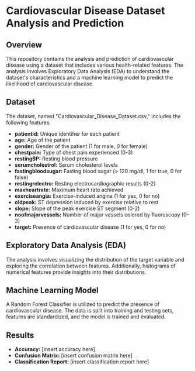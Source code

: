 # Cardiovascular Disease Dataset Analysis and Prediction

## Overview

This repository contains the analysis and prediction of cardiovascular disease using a dataset that includes various health-related features. The analysis involves Exploratory Data Analysis (EDA) to understand the dataset's characteristics and a machine learning model to predict the likelihood of cardiovascular disease.

## Dataset

The dataset, named "Cardiovascular_Disease_Dataset.csv," includes the following features:

- **patientid:** Unique identifier for each patient
- **age:** Age of the patient
- **gender:** Gender of the patient (1 for male, 0 for female)
- **chestpain:** Type of chest pain experienced (0-3)
- **restingBP:** Resting blood pressure
- **serumcholestrol:** Serum cholesterol levels
- **fastingbloodsugar:** Fasting blood sugar (> 120 mg/dl, 1 for true, 0 for false)
- **restingrelectro:** Resting electrocardiographic results (0-2)
- **maxheartrate:** Maximum heart rate achieved
- **exerciseangia:** Exercise-induced angina (1 for yes, 0 for no)
- **oldpeak:** ST depression induced by exercise relative to rest
- **slope:** Slope of the peak exercise ST segment (0-2)
- **noofmajorvessels:** Number of major vessels colored by fluoroscopy (0-3)
- **target:** Presence of cardiovascular disease (1 for yes, 0 for no)

## Exploratory Data Analysis (EDA)

The analysis involves visualizing the distribution of the target variable and exploring the correlation between features. Additionally, histograms of numerical features provide insights into their distributions.

## Machine Learning Model

A Random Forest Classifier is utilized to predict the presence of cardiovascular disease. The data is split into training and testing sets, features are standardized, and the model is trained and evaluated.

## Results

- **Accuracy:** [insert accuracy here]
- **Confusion Matrix:**
  [insert confusion matrix here]
- **Classification Report:**
  [insert classification report here]

